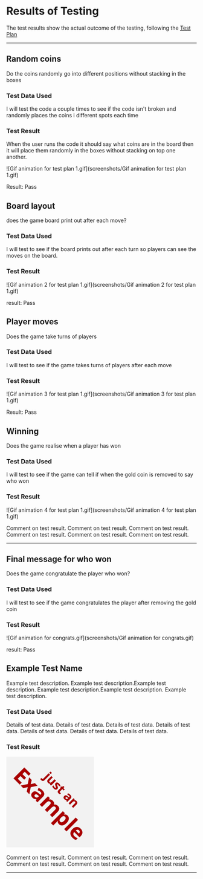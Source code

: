 # Results of Testing

The test results show the actual outcome of the testing, following the [Test Plan](test-plan.md)

---

## Random coins

Do the coins randomly go into different positions without stacking in the boxes

### Test Data Used

I will test the code a couple times to see if the code isn't broken and randomly places the coins i different spots each time

### Test Result

When the user runs the code it should say what coins are in the board then it will place them randomly in the boxes without stacking on top one another.

![Gif animation for test plan 1.gif](screenshots/Gif animation for test plan 1.gif)

Result: Pass


## Board layout

does the game board print out after each move?

### Test Data Used

I will test to see if the board prints out after each turn so players can see the moves on the board.

### Test Result

![Gif animation 2 for test plan 1.gif](screenshots/Gif animation 2 for test plan 1.gif)

result: Pass

## Player moves

Does the game take turns of players

### Test Data Used

I will test to see if the game takes turns of players after each move

### Test Result

![Gif animation 3 for test plan 1.gif](screenshots/Gif animation 3 for test plan 1.gif)

Result: Pass


## Winning

Does the game realise when a player has won

### Test Data Used

I will test to see if the game can tell if when the gold coin is removed to say who won

### Test Result

![Gif animation 4 for test plan 1.gif](screenshots/Gif animation 4 for test plan 1.gif)

Comment on test result. Comment on test result. Comment on test result. Comment on test result. Comment on test result. Comment on test result.

---

## Final message for who won

Does the game congratulate the player who won?

### Test Data Used

I will test to see if the game congratulates the player after removing the gold coin
### Test Result

![Gif animation for congrats.gif](screenshots/Gif animation for congrats.gif)

result: Pass


## Example Test Name

Example test description. Example test description.Example test description. Example test description.Example test description. Example test description.

### Test Data Used

Details of test data. Details of test data. Details of test data. Details of test data. Details of test data. Details of test data. Details of test data.

### Test Result

![example.png](screenshots/example.png)

Comment on test result. Comment on test result. Comment on test result. Comment on test result. Comment on test result. Comment on test result.

---
